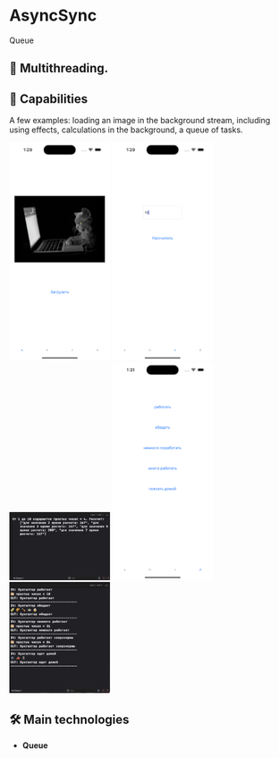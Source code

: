 # AsyncSync
Queue

## 🚦 Multithreading. 

## 🚀 Capabilities
<p>A few examples: loading an image in the background stream, including using effects, calculations in the background, a queue of tasks.</p>

<p>
 <img style="width: 180px;" src="https://github.com/NovikovaOlga/AsyncSync/blob/main/screens/screen1.png">
 <img style="width: 180px;" src="https://github.com/NovikovaOlga/AsyncSync/blob/main/screens/screen2.png">
 <img style="width: 180px;" src="https://github.com/NovikovaOlga/AsyncSync/blob/main/screens/screen3.png">
 <img style="width: 180px;" src="https://github.com/NovikovaOlga/AsyncSync/blob/main/screens/screen4.png">
 <img style="width: 180px;" src="https://github.com/NovikovaOlga/AsyncSync/blob/main/screens/screen5.png">
<p>

## 🛠️ Main technologies
 - **Queue**
